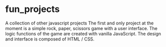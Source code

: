 # fun_projects
A collection of other javascript projects
The first and only project at the moment is a simple rock, paper, scissors game with a user interface.
The logic functions of the game are created with vanilla JavaScript. The design and interface is composed of HTML / CSS.
